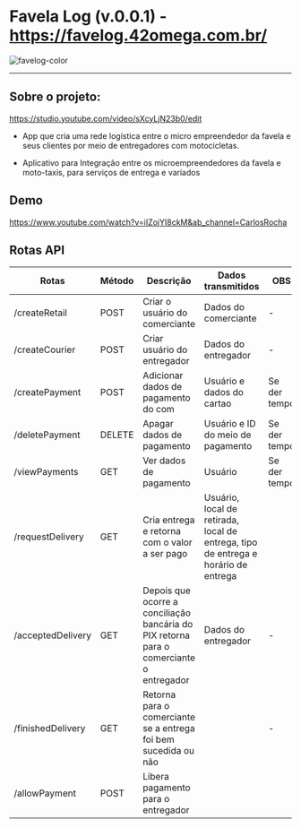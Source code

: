 # Favela Log (v.0.0.1) - https://favelog.42omega.com.br/
![favelog-color](img/Logo.png)

---

## Sobre o projeto:

https://studio.youtube.com/video/sXcyLjN23b0/edit

 - App que cria uma rede logística entre o micro empreendedor da favela e seus clientes por meio de entregadores com motocicletas.

 - Aplicativo para Integração entre os microempreendedores da favela e moto-taxis, para serviços de entrega e variados
 
## Demo
https://www.youtube.com/watch?v=iIZojYI8ckM&ab_channel=CarlosRocha


## Rotas API

| Rotas | Método | Descrição | Dados transmitidos | OBS |
| --- | --- | --- | --- | --- |
| /createRetail | POST | Criar o usuário do comerciante | Dados do comerciante | - |
| /createCourier | POST | Criar usuário do entregador | Dados do entregador | - |
| /createPayment | POST | Adicionar dados de pagamento do com | Usuário e dados do cartao | Se der tempo |
| /deletePayment | DELETE | Apagar dados de pagamento | Usuário e ID do meio de pagamento | Se der tempo |
| /viewPayments | GET | Ver dados de pagamento | Usuário | Se der tempo |
| /requestDelivery | GET | Cria entrega e retorna com o valor a ser pago | Usuário, local de retirada, local de entrega, tipo de entrega e horário de entrega |  |
| /acceptedDelivery | GET | Depois que ocorre a conciliação bancária do PIX retorna para o comerciante o entregador | Dados do entregador | - |
| /finishedDelivery | GET | Retorna para o comerciante se a entrega foi bem sucedida ou não | | - |
| /allowPayment | POST | Libera pagamento para o entregador | | |
